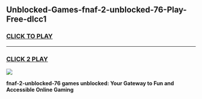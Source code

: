 
## Unblocked-Games-fnaf-2-unblocked-76-Play-Free-dlcc1
<h3>
<a href="https://premium76.site?title=fnaf-2-unblocked-76&ref=10A">CLICK TO PLAY</a></h3>
<hr>

<h3>
<a href="https://premium76.site?title=fnaf-2-unblocked-76&ref=10A">CLICK 2 PLAY</a>
  
</h3>

<a href="https://premium76.site?title=fnaf-2-unblocked-76&ref=10A"><img src="https://clearcache.store/games.png"></a>


**fnaf-2-unblocked-76 games unblocked: Your Gateway to Fun and Accessible Online Gaming**
